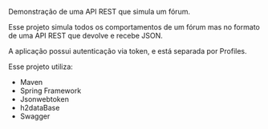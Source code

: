 Demonstração de uma API REST que simula um fórum.

Esse projeto simula todos os comportamentos de um fórum mas no formato de uma API REST que devolve e recebe JSON.

A aplicação possui autenticação via token, e está separada por Profiles.

Esse projeto utiliza:
- Maven 
- Spring Framework
- Jsonwebtoken
- h2dataBase
- Swagger
